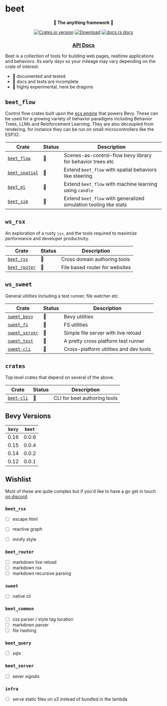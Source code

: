 # beet

<div align="center">
  <p>
    <strong>🦄 The anything framework 🦄</strong>
  </p>
  <p>
    <a href="https://crates.io/crates/beet"><img src="https://img.shields.io/crates/v/beet.svg?style=flat-square" alt="Crates.io version" /></a>
    <a href="https://crates.io/crates/beet"><img src="https://img.shields.io/crates/d/beet.svg?style=flat-square" alt="Download" /></a>
    <a href="https://docs.rs/beet"><img src="https://img.shields.io/badge/docs-latest-blue.svg?style=flat-square" alt="docs.rs docs" /></a>
  </p>
  <h3>
    <!-- <a href="https://docs.rs/beet">Guidebook</a> -->
    <!-- <span> | </span> -->
    <a href="https://docs.rs/beet">API Docs</a>
    <!-- <span> | </span>
    <a href="https://mrchantey.github.io/beet/other/contributing.html">Contributing</a> -->
  </h3>
</div>

Beet is a collection of tools for building web pages, realtime applications and behaviors. Its early days so your mileage may vary depending on the crate of interest:

- 🦢 documented and tested
- 🐣 docs and tests are incomplete
- 🐉 highly experimental, here be dragons

## `beet_flow`

Control flow crates built upon the [ecs engine](https://crates.io/crates/bevy_ecs) that powers Bevy. These can be used for a growing variety of behavior paradigms including Behavior Trees, LLMs and Reinforcement Learning. They are also decoupled from rendering, for instance they can be run on small microcontrollers like the ESP32.

| Crate                                             | Status | Description                                                       |
| ------------------------------------------------- | ------ | ----------------------------------------------------------------- |
| [`beet_flow`](crates/beet_flow/Cargo.toml)       | 🦢      | Scenes-as-control-flow bevy library for behavior trees etc        |
| [`beet_spatial`](crates/beet_spatial/Cargo.toml) | 🐣      | Extend `beet_flow` with spatial behaviors like steering           |
| [`beet_ml`](crates/beet_ml/Cargo.toml)           | 🐉      | Extend `beet_flow` with machine learning using `candle`           |
| [`beet_sim`](crates/beet_sim/Cargo.toml)         | 🐉      | Extend `beet_flow` with generalized simulation tooling like stats |


## `ws_rsx`

An exploration of a rusty `jsx`, and the tools required to maximize performance and developer productivity. 

| Crate                                          | Status | Description                    |
| ---------------------------------------------- | ------ | ------------------------------ |
| [`beet_rsx`](ws_rsx/beet_rsx/Cargo.toml)       | 🐉      | Cross domain authoring tools   |
| [`beet_router`](ws_rsx/beet_router/Cargo.toml) | 🐉      | File based router for websites |

## `ws_sweet`

General utilities including a test runner, file watcher etc.

| Crate                                                   | Status | Description                            |
| ------------------------------------------------------- | ------ | -------------------------------------- |
| [`sweet_bevy`](https://crates.io/crates/sweet_bevy)     | 🐉      | Bevy utilities                         |
| [`sweet_fs`](https://crates.io/crates/sweet_fs)         | 🐉      | FS utilities                           |
| [`sweet_server`](https://crates.io/crates/sweet_server) | 🐉      | Simple file server with live reload    |
| [`sweet_test`](https://crates.io/crates/sweet_test)     | 🐣      | A pretty cross platform test runner    |
| [`sweet-cli`](https://crates.io/crates/sweet-cli)       | 🐣      | Cross-platform utilities and dev tools |


## `crates`

Top level crates that depend on several of the above.

| Crate                                           | Status | Description                  |
| ----------------------------------------------- | ------ | ---------------------------- |
| [`beet-cli`](https://crates.io/crates/beet-cli) | 🐉      | CLI for beet authoring tools |


## Bevy Versions

| `bevy` | `beet` |
| ------ | ------ |
| 0.16   | 0.0.6  |
| 0.15   | 0.0.4  |
| 0.14   | 0.0.2  |
| 0.12   | 0.0.1  |


## Wishlist

Most of these are quite complex but if you'd like to have a go get in touch [on discord](https://discord.com/channels/691052431525675048/1034543904478998539/threads/1333204907414523964).

### `beet_rsx`
- [ ] escape html 
- [ ] reactive graph
- [ ] minify style


### `beet_router`
- [ ] markdown live reload
- [ ] markdown rsx
- [ ] markdown recursive parsing

### `sweet`
- [ ] native cli

### `beet_common`
- [ ] css parser / style tag location
- [ ] markdown parser
- [ ] file hashing

### `beet_query`
- [ ] sqlx


### `beet_server`
- [ ] sever signals

### `infra`
- [ ] serve static files on s3 instead of bundled in the lambda